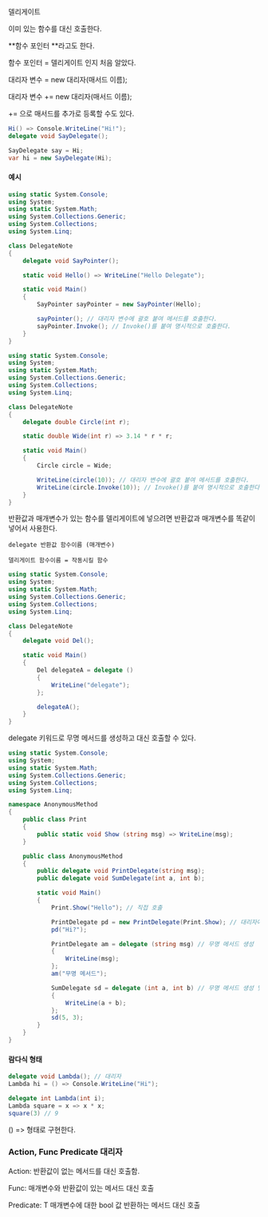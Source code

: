 델리게이트

이미 있는 함수를 대신 호출한다.

**함수 포인터 **라고도 한다. 

함수 포인터 = 델리게이트 인지 처음 알았다.



대리자 변수 = new 대리자(매서드 이름);

대리자 변수 += new 대리자(매서드 이름);

+= 으로 매서드를 추가로 등록할 수도 있다.



```c#
Hi() => Console.WriteLine("Hi!");
delegate void SayDelegate();

SayDelegate say = Hi;
var hi = new SayDelegate(Hi);

```



#### 예시

```c#
using static System.Console;
using System;
using static System.Math;
using System.Collections.Generic;
using System.Collections;
using System.Linq;

class DelegateNote
{
    delegate void SayPointer();

    static void Hello() => WriteLine("Hello Delegate");

    static void Main()
    {
        SayPointer sayPointer = new SayPointer(Hello);

        sayPointer(); // 대리자 변수에 괄호 붙여 메서드를 호출한다.
        sayPointer.Invoke(); // Invoke()를 붙여 명시적으로 호출한다.
    }
}
```

```c#
using static System.Console;
using System;
using static System.Math;
using System.Collections.Generic;
using System.Collections;
using System.Linq;

class DelegateNote
{
    delegate double Circle(int r);

    static double Wide(int r) => 3.14 * r * r;

    static void Main()
    {
        Circle circle = Wide;

        WriteLine(circle(10)); // 대리자 변수에 괄호 붙여 메서드를 호출한다.
        WriteLine(circle.Invoke(10)); // Invoke()를 붙여 명시적으로 호출한다.
    }
}
```

반환값과 매개변수가 있는 함수를 델리게이트에 넣으려면 반환값과 매개변수를 똑같이 넣어서 사용한다.

`delegate 반환값 함수이름 (매개변수)`

`델리게이트 함수이름 = 작동시킬 함수`



```c#
using static System.Console;
using System;
using static System.Math;
using System.Collections.Generic;
using System.Collections;
using System.Linq;

class DelegateNote
{
    delegate void Del();

    static void Main()
    {
        Del delegateA = delegate ()
        {
            WriteLine("delegate");
        };

        delegateA();
    }
}
```

delegate 키워드로 무명 메서드를 생성하고 대신 호출할 수 있다.



```c#
using static System.Console;
using System;
using static System.Math;
using System.Collections.Generic;
using System.Collections;
using System.Linq;

namespace AnonymousMethod
{
    public class Print
    {
        public static void Show (string msg) => WriteLine(msg);
    }

    public class AnonymousMethod
    {
        public delegate void PrintDelegate(string msg);
        public delegate void SumDelegate(int a, int b);

        static void Main()
        {
            Print.Show("Hello"); // 직접 호출

            PrintDelegate pd = new PrintDelegate(Print.Show); // 대리자에 메서드 등록 후 호출
            pd("Hi?");

            PrintDelegate am = delegate (string msg) // 무명 메서드 생성
            {
                WriteLine(msg);
            };
            am("무명 메서드");

            SumDelegate sd = delegate (int a, int b) // 무명 메서드 생성 및 호출
            {
                WriteLine(a + b);
            };
            sd(5, 3);
        }
    }
}
```



#### 람다식 형태

```c#
delegate void Lambda(); // 대리자
Lambda hi = () => Console.WriteLine("Hi");

delegate int Lambda(int i);
Lambda square = x => x * x;
square(3) // 9
```

() => 형태로 구현한다.



### Action, Func Predicate 대리자

Action: 반환값이 없는 메서드를 대신 호출함.

Func: 매개변수와 반환값이 있는 메서드 대신 호출

Predicate: T 매개변수에 대한 bool 값 반환하는 메서드 대신 호출